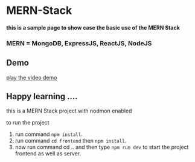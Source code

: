 # MERN-Stack

<h4>this is a sample page to show case the basic use of the MERN Stack</h4>
<h3>MERN = MongoDB, ExpressJS, ReactJS, NodeJS</h3>

## Demo
[play the video demo](assets/demo.mp4)

<h2>Happy learning ....</h2>

this is a MERN Stack project with nodmon enabled 

to run the project 
1. run command `npm install`.
2. run command `cd frontend` then `npm install`.
3. now run command cd .. and then type `npm run dev` to start the project frontend as well as server.


